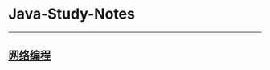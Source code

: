 # Java-Study-Notes

***
## [网络编程](https://github.com/JiaZhengJingXianSheng/Java-Study-Notes/blob/main/Java-%E7%BD%91%E7%BB%9C%E7%BC%96%E7%A8%8B/Java%20%E7%BD%91%E7%BB%9C%E7%BC%96%E7%A8%8B.md)
